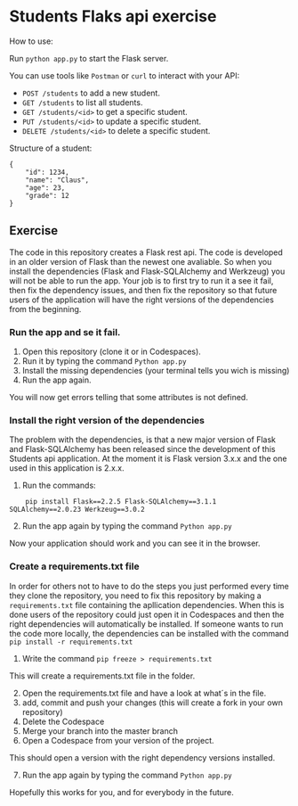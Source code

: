 # Students Flaks api exercise
How to use:

Run ```python app.py``` to start the Flask server.

You can use tools like ```Postman``` or ```curl``` to interact with your API:

* ```POST /students``` to add a new student.
* ```GET /students``` to list all students.
* ```GET /students/<id>``` to get a specific student.
* ```PUT /students/<id>``` to update a specific student.
* ```DELETE /students/<id>``` to delete a specific student.

Structure of a student:

```
{
    "id": 1234,
    "name": "Claus",
    "age": 23,
    "grade": 12
}

```

## Exercise
The code in this repository creates a Flask rest api. The code is developed in an older version of Flask than the newest one avaliable. So when you install the dependencies (Flask and Flask-SQLAlchemy and Werkzeug) you will not be able to run the app. Your job is to first try to run it a see it fail, then fix the dependency issues, and then fix the repository so that future users of the application will have the right versions of the dependencies from the beginning. 

### Run the app and se it fail.
1. Open this repository (clone it or in Codespaces).
2. Run it by typing the command ```Python app.py```
3. Install the missing dependencies (your terminal tells you wich is missing)
4. Run the app again.

You will now get errors telling that some attributes is not defined.

### Install the right version of the dependencies
The problem with the dependencies, is that a new major version of Flask and Flask-SQLAlchemy has been released since the development of this Students api application. At the moment it is Flask version 3.x.x and the one used in this application is 2.x.x.

1. Run the commands:

``` 
    pip install Flask==2.2.5 Flask-SQLAlchemy==3.1.1 SQLAlchemy==2.0.23 Werkzeug==3.0.2
``` 

2. Run the app again by typing the command ```Python app.py```

Now your application should work and you can see it in the browser.

### Create a requirements.txt file
In order for others not to have to do the steps you just performed every time they clone the repository, you need to fix this repository by making a ```requirements.txt``` file containing the apllication dependencies. When this is done users of the repository could just open it in Codespaces and then the right dependencies will automatically be installed. If someone wants to run the code more locally, the dependencies can be installed with the command ```pip install -r requirements.txt``` 

1. Write the command ```pip freeze > requirements.txt``` 

This will create a requirements.txt file in the folder.

2. Open the requirements.txt file and have a look at what´s in the file. 
3. add, commit and push your changes (this will create a fork in your own repository)
4. Delete the Codespace
5. Merge your branch into the master branch
6. Open a Codespace from your version of the project.

This should open a version with the right dependency versions installed.

7. Run the app again by typing the command ```Python app.py```

Hopefully this works for you, and for everybody in the future.








 
